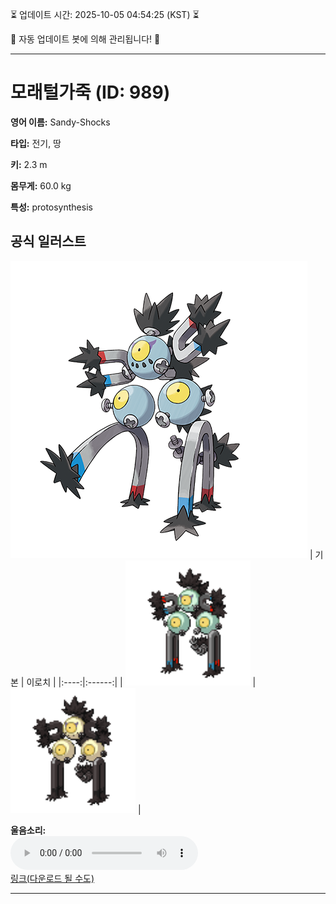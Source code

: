 
⏳ 업데이트 시간: 2025-10-05 04:54:25 (KST) ⏳

🤖 자동 업데이트 봇에 의해 관리됩니다! 🤖

---

# 모래털가죽 (ID: 989)
**영어 이름:** Sandy-Shocks

**타입:** 전기, 땅

**키:** 2.3 m

**몸무게:** 60.0 kg

**특성:** protosynthesis

## 공식 일러스트
![](https://raw.githubusercontent.com/PokeAPI/sprites/master/sprites/pokemon/other/official-artwork/989.png)
| 기본 | 이로치 |
|:----:|:------:|
| <img src="https://raw.githubusercontent.com/PokeAPI/sprites/master/sprites/pokemon/989.png" width="200"> | <img src="https://raw.githubusercontent.com/PokeAPI/sprites/master/sprites/pokemon/shiny/989.png" width="200"> |

**울음소리:**<br><audio controls src="https://raw.githubusercontent.com/PokeAPI/cries/main/cries/pokemon/latest/989.ogg"></audio><br> [링크(다운로드 될 수도)](https://raw.githubusercontent.com/PokeAPI/cries/main/cries/pokemon/latest/989.ogg)


---
